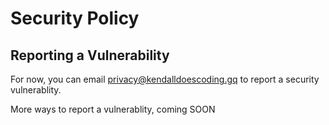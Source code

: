 # Security Policy

## Reporting a Vulnerability

For now, you can email privacy@kendalldoescoding.gq to report a security vulnerablity.

More ways to report a vulnerablity, coming SOON
